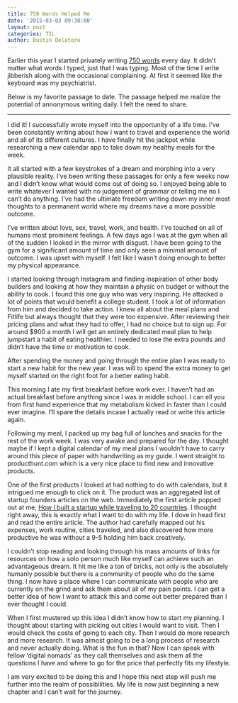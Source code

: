 ```yaml
---
title: 750 Words Helped Me
date: '2015-03-03 09:30:00'
layout: post
categories: TIL
author: Dustin Delatore
---
```

Earlier this year I started privately writing [750 words](http://750words.com/) every day. It didn't matter what words I typed, just that I was typing. Most of the time I write jibberish along with the occasional complaining. At first it seemed like the keyboard was my psychiatrist.

Below is my favorite passage to date. The passage helped me realize the potential of annonymous writing daily. I felt the need to share.

---

I did it! I successfully wrote myself into the opportunity of a life time. I’ve been constantly writing about how I want to travel and experience the world and all of its different cultures. I have finally hit the jackpot while researching a new calendar app to take down my healthy meals for the week.

It all started with a few keystrokes of a dream and morphing into a very plausible reality. I’ve been writing these passages for only a few weeks now and I didn’t know what would come out of doing so. I enjoyed being able to write whatever I wanted with no judgement of grammar or telling me no I can’t do anything. I’ve had the ultimate freedom writing down my inner most thoughts to a permanent world where my dreams have a more possible outcome.

I’ve written about love, sex, travel, work, and health. I’ve touched on all of humans most prominent feelings. A few days ago I was at the gym when all of the sudden I looked in the mirror with disgust. I have been going to the gym for a significant amount of time and only seen a minimal amount of outcome. I was upset with myself. I felt like I wasn’t doing enough to better my physical appearance.

I started looking through Instagram and finding inspiration of other body builders and looking at how they maintain a physic on budget or without the ability to cook. I found this one guy who was very inspiring. He attacked a lot of points that would benefit a college student. I took a lot of information from him and decided to take action. I knew all about the meal plans and Fitlife but always thought that they were too expensive. After reviewing their pricing plans and what they had to offer, I had no choice but to sign up. For around $900 a month I will get an entirely dedicated meal plan to help jumpstart a habit of eating healthier. I needed to lose the extra pounds and didn’t have the time or motivation to cook.

After spending the money and going through the entire plan I was ready to start a new habit for the new year. I was will to spend the extra money to get myself started on the right foot for a better eating habit.

This morning I ate my first breakfast before work ever. I haven’t had an actual breakfast before anything since I was in middle school. I can ell you from first hand experience that my metabolism kicked in faster than I could ever imagine. I’ll spare the details incase I actually read or write this article again.

Following my meal, I packed up my bag full of lunches and snacks for the rest of the work week. I was very awake and prepared for the day. I thought maybe if I kept a digital calendar of my meal plans I wouldn’t have to carry around this piece of paper with handwriting as my guide. I went straight to producthunt.com which is a very nice place to find new and innovative products.

One of the first products I looked at had nothing to do with calendars, but it intrigued me enough to click on it. The product was an aggregated list of startup founders articles on the web. Immediately the first article popped out at me, [How I built a startup while traveling to 20 countries](https://medium.com/digital-nomad-stories/how-i-built-a-startup-while-traveling-to-20-countries-f0ec3a92bc3c#.jplalcudc). I thought right away, this is exactly what I want to do with my life. I dove in head first and read the entire article. The author had carefully mapped out his expenses, work routine, cities traveled, and also discovered how more productive he was without a 9-5 holding him back creatively.

I couldn’t stop reading and looking through his mass amounts of links for resources on how a solo person much like myself can achieve such an advantageous dream. It hit me like a ton of bricks, not only is the absolutely humanly possible but there is a community of people who do the same thing. I now have a place where I can communicate with people who are currently on the grind and ask them about all of my pain points. I can get a better idea of how I want to attack this and come out better prepared than I ever thought I could.

When I first mustered up this idea I didn’t know how to start my planning. I thought about starting with picking out cities I would want to visit. Then I would check the costs of going to each city. Then I would do more research and more research. It was almost going to be a long process of research and never actually doing. What is the fun in that? Now I can speak with fellow ‘digital nomads’ as they call themselves and ask them all the questions I have and where to go for the price that perfectly fits my lifestyle.

I am very excited to be doing this and I hope this next step will push me further into the realm of possibilities. My life is now just beginning a new chapter and I can’t wait for the journey.